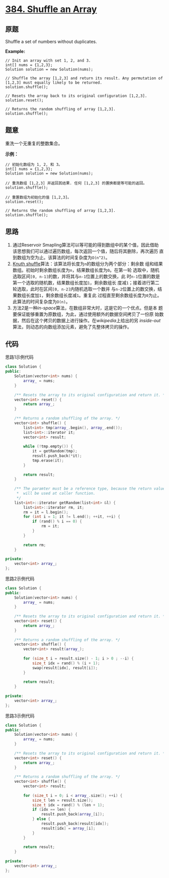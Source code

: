 [384. Shuffle an Array](https://leetcode.com/problems/shuffle-an-array/)
=======================

原题
----

Shuffle a set of numbers without duplicates.

**Example:**

```
// Init an array with set 1, 2, and 3.
int[] nums = {1,2,3};
Solution solution = new Solution(nums);

// Shuffle the array [1,2,3] and return its result. Any permutation of [1,2,3] must equally likely to be returned.
solution.shuffle();

// Resets the array back to its original configuration [1,2,3].
solution.reset();

// Returns the random shuffling of array [1,2,3].
solution.shuffle();
```

题意
----

重洗一个无重复的整数集合。

**示例：**

```
// 初始化数组为 1, 2, 和 3。
int[] nums = {1,2,3};
Solution solution = new Solution(nums);

// 重洗数组 [1,2,3] 并返回其结果. 任何 [1,2,3] 的置换都是等可能的返回。
solution.shuffle();

// 重置数组为初始化的值 [1,2,3]。
solution.reset();

// Returns the random shuffling of array [1,2,3].
solution.shuffle();
```

思路
----

1. 通过Reservoir Smapling算法可以等可能的得到数组中的某个值，因此借助
   该思想我们可以通过遍历数组，每次返回一个值，随后将其删除，再次遍历
   直到数组为空为止。该算法的时间复杂度为`O(n^2)`。
2. [Knuth shuffle][]算法：该算法将长度为`n`的数组分为两个部分：剩余数
   组和结果数组。初始时剩余数组长度为`n`，结果数组长度为`0`。在第一轮
   选取中，随机选取区间`[0, n-1]`的数，并将其与`n-1`位置上的数交换，此
   时`n-1`位置的数是第一个选取的随机数，结果数组长度加`1`，剩余数组长
   度减`1`；接着进行第二轮选取，此时在区间`[0, n-2]`内随机选取一个数并
   与`n-2`位置上的数交换，结果数组长度加`1`，剩余数组长度减`1`。重复此
   过程直至剩余数组长度为`0`为止。此算法的时间复杂度为`O(n)`。
3. 方法2是一种*in-space*算法，在数组非常大时，这是它的一个优点。但是本
   题要保证能够重置为原数组，为此，通过使用额外的数据空间拷贝了一份原
   始数据，然后在这个拷贝的数据上进行操作。在*wikipedia*上给出的另
   *inside-out*算法，则动态的向数组添加元素，避免了先整体拷贝的操作。
   
代码
----

思路1示例代码
```c++
class Solution {
public:
	Solution(vector<int> nums) {
		array_ = nums;
	}
	
	/** Resets the array to its original configuration and return it. */
	vector<int> reset() {
		return array_;
	}
	
	/** Returns a random shuffling of the array. */
	vector<int> shuffle() {
		list<int> tmp(array_.begin(), array_.end());
		list<int>::iterator it;
		vector<int> result;
		
		while (!tmp.empty()) {
			it = getRandom(tmp);
			result.push_back(*it);
			tmp.erase(it);
		}
		
		return result;
	}
	
	/** The paramter must be a reference type, because the return value
	 *  will be used at caller function.
	 */
	list<int>::iterator getRandom(list<int> &l) {
		list<int>::iterator rm, it;
		rm = it = l.begin();
		for (int i = 1; it != l.end(); ++it, ++i) {
			if (rand() % i == 0) {
				rm = it;
			}
		}
		
		return rm;
	}
	
private:
	vector<int> array_;
};
```

思路2示例代码
```c++
class Solution {
public:
	Solution(vector<int> nums) {
		array_ = nums;
	}
	
	/** Resets the array to its original configuration and return it. */
	vector<int> reset() {
		return array_;
	}
	
	/** Returns a random shuffling of the array. */
	vector<int> shuffle() {
		vector<int> result(array_);
		
		for (size_t i = result.size() - 1; i > 0 ; --i) {
			size_t idx = rand() % (i + 1);
			swap(result[idx], result[i]);
		}
		
		return result;
	}
	
private:
	vector<int> array_;
};
```

思路3示例代码
```c++
class Solution {
public:
	Solution(vector<int> nums) {
		array_ = nums;
	}
	
	/** Resets the array to its original configuration and return it. */
	vector<int> reset() {
		return array_;
	}
	
	/** Returns a random shuffling of the array. */
	vector<int> shuffle() {
		vector<int> result;
		
		for (size_t i = 0; i < array_.size(); ++i) {
			size_t len = result.size();
			size_t idx = rand() % (len + 1);
			if (idx == len) {
				result.push_back(array_[i]);
			} else {
				result.push_back(result[idx]);
				result[idx] = array_[i];
			}
		}
		
		return result;
	}
	
private:
	vector<int> array_;
};
```

[Knuth shuffle]: http://rosettacode.org/wiki/Knuth_shuffle
[Fisher-Yates shuffle]: https://en.wikipedia.org/wiki/Fisher%E2%80%93Yates_shuffle
